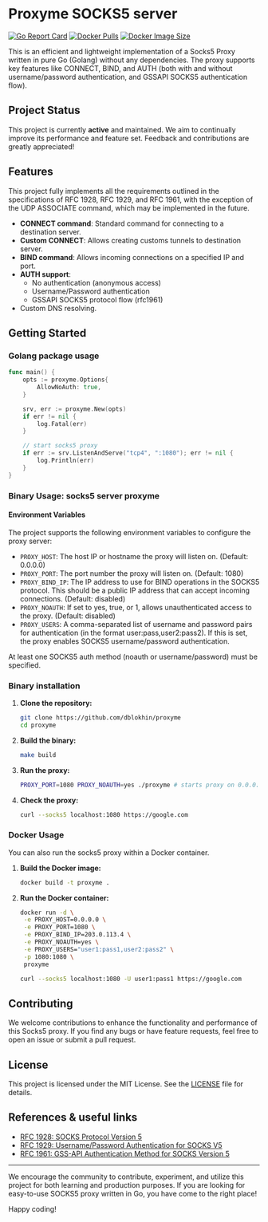 # Proxyme SOCKS5 server

[![Go Report Card](https://goreportcard.com/badge/github.com/dblokhin/proxyme)](https://goreportcard.com/report/github.com/dblokhin/proxyme)
[![Docker Pulls](https://img.shields.io/docker/pulls/dblokhin/proxyme)](https://hub.docker.com/r/dblokhin/proxyme)
[![Docker Image Size](https://img.shields.io/docker/image-size/dblokhin/proxyme)](https://hub.docker.com/r/dblokhin/proxyme)

This is an efficient and lightweight implementation of a Socks5 Proxy written in pure Go (Golang) without any
dependencies. The proxy supports key features like CONNECT, BIND, and AUTH (both with and without username/password 
authentication, and GSSAPI SOCKS5 authentication flow).

## Project Status
This project is currently **active** and maintained. We aim to continually improve its performance and feature set. 
Feedback and contributions are greatly appreciated!

## Features
This project fully implements all the requirements outlined in the specifications of RFC 1928, RFC 1929, and RFC 1961,
with the exception of the UDP ASSOCIATE command, which may be implemented in the future.

- **CONNECT command**: Standard command for connecting to a destination server.
- **Custom CONNECT**: Allows creating customs tunnels to destination server.
- **BIND command**: Allows incoming connections on a specified IP and port.
- **AUTH support**:
    - No authentication (anonymous access)
    - Username/Password authentication 
    - GSSAPI SOCKS5 protocol flow (rfc1961)
- Custom DNS resolving.

## Getting Started
### Golang package usage
```go
func main() {
    opts := proxyme.Options{
        AllowNoAuth: true,
    }

    srv, err := proxyme.New(opts)
    if err != nil {
        log.Fatal(err)
    }

    // start socks5 proxy
    if err := srv.ListenAndServe("tcp4", ":1080"); err != nil {
        log.Println(err)
    }
}
```

### Binary Usage: socks5 server proxyme
#### Environment Variables
The project supports the following environment variables to configure the proxy server:

- `PROXY_HOST`: The host IP or hostname the proxy will listen on. (Default: 0.0.0.0)
- `PROXY_PORT`: The port number the proxy will listen on. (Default: 1080)
- `PROXY_BIND_IP`: The IP address to use for BIND operations in the SOCKS5 protocol. This should be a public IP address that can accept incoming connections. (Default: disabled)
- `PROXY_NOAUTH`: If set to yes, true, or 1, allows unauthenticated access to the proxy. (Default: disabled)
- `PROXY_USERS`: A comma-separated list of username and password pairs for authentication (in the format user:pass,user2:pass2). If this is set, the proxy enables SOCKS5 username/password authentication.

At least one SOCKS5 auth method (noauth or username/password) must be specified.

### Binary installation

1. **Clone the repository:**
   ```bash
   git clone https://github.com/dblokhin/proxyme
   cd proxyme
   ```

2. **Build the binary:**
   ```bash
   make build
   ```

3. **Run the proxy:**
   ```bash
   PROXY_PORT=1080 PROXY_NOAUTH=yes ./proxyme # starts proxy on 0.0.0.0
   ```

4. **Check the proxy:**
   ```bash
   curl --socks5 localhost:1080 https://google.com
   ```
   
### Docker Usage
You can also run the socks5 proxy within a Docker container.

1. **Build the Docker image:**
   ```bash
   docker build -t proxyme .
   ```

2. **Run the Docker container:**
   ```bash
   docker run -d \
    -e PROXY_HOST=0.0.0.0 \
    -e PROXY_PORT=1080 \
    -e PROXY_BIND_IP=203.0.113.4 \
    -e PROXY_NOAUTH=yes \
    -e PROXY_USERS="user1:pass1,user2:pass2" \
    -p 1080:1080 \
    proxyme
   ```

   ```bash
   curl --socks5 localhost:1080 -U user1:pass1 https://google.com
   ```

## Contributing
We welcome contributions to enhance the functionality and performance of this Socks5 proxy. If you find any bugs or have feature requests, feel free to open an issue or submit a pull request.

## License
This project is licensed under the MIT License. See the [LICENSE](LICENSE) file for details.


## References & useful links
* [RFC 1928: SOCKS Protocol Version 5](http://www.ietf.org/rfc/rfc1928.txt)
* [RFC 1929: Username/Password Authentication for SOCKS V5](http://www.ietf.org/rfc/rfc1929.txt)
* [RFC 1961: GSS-API Authentication Method for SOCKS Version 5](http://www.ietf.org/rfc/rfc1961.txt)

---

We encourage the community to contribute, experiment, and utilize this project for both learning and production purposes. If you are looking for easy-to-use SOCKS5 proxy written in Go, you have come to the right place!

Happy coding!
